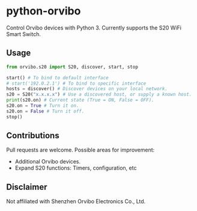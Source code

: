 # python-orvibo

Control Orvibo devices with Python 3. Currently supports the S20 WiFi Smart Switch.

## Usage

```python
from orvibo.s20 import S20, discover, start, stop

start() # To bind to default interface
# start('192.0.2.1') # To bind to specific interface
hosts = discover() # Discover devices on your local network.
s20 = S20("x.x.x.x") # Use a discovered host, or supply a known host.
print(s20.on) # Current state (True = ON, False = OFF).
s20.on = True # Turn it on.
s20.on = False # Turn it off.
stop()
```

## Contributions

Pull requests are welcome. Possible areas for improvement:

* Additional Orvibo devices.
* Expand S20 functions: Timers, configuration, etc

## Disclaimer

Not affiliated with Shenzhen Orvibo Electronics Co., Ltd.
